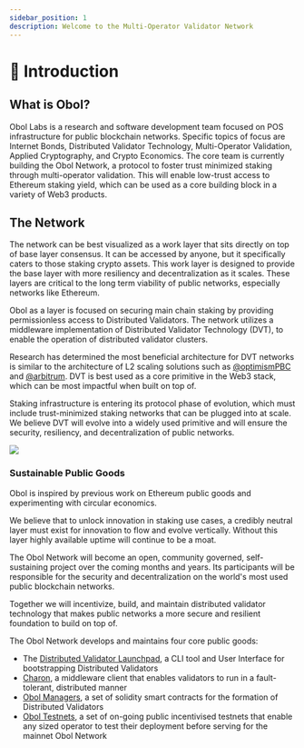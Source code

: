```yaml
---
sidebar_position: 1
description: Welcome to the Multi-Operator Validator Network
---
```


# 👋 Introduction

## What is Obol?

Obol Labs is a research and software development team focused on POS infrastructure for public blockchain networks. Specific topics of focus are Internet Bonds, Distributed Validator Technology, Multi-Operator Validation, Applied Cryptography, and Crypto Economics. The core team is currently building the Obol Network, a protocol to foster trust minimized staking through multi-operator validation. This will enable low-trust access to Ethereum staking yield, which can be used as a core building block in a variety of Web3 products.

## The Network

The network can be best visualized as a work layer that sits directly on top of base layer consensus. It can be accessed by anyone, but it specifically caters to those staking crypto assets. This work layer is designed to provide the base layer with more resiliency and decentralization as it scales. These layers are critical to the long term viability of public networks, especially networks like Ethereum.

Obol as a layer is focused on securing main chain staking by providing permissionless access to Distributed Validators. The network utilizes a middleware implementation of Distributed Validator Technology (DVT), to enable the operation of distributed validator clusters.

Research has determined the most beneficial architecture for DVT networks is similar to the architecture of L2 scaling solutions such as [@optimismPBC](https://twitter.com/optimismPBC) and [@arbitrum](https://twitter.com/arbitrum). DVT is best used as a core primitive in the Web3 stack, which can be most impactful when built on top of.

Staking infrastructure is entering its protocol phase of evolution, which must include trust-minimized staking networks that can be plugged into at scale. We believe DVT will evolve into a widely used primitive and will ensure the security, resiliency, and decentralization of public networks.

![](/img/DVT4.png)

### Sustainable Public Goods

Obol is inspired by previous work on Ethereum public goods and experimenting with circular economics.

We believe that to unlock innovation in staking use cases, a credibly neutral layer must exist for innovation to flow and evolve vertically. Without this layer highly available uptime will continue to be a moat.

The Obol Network will become an open, community governed, self-sustaining project over the coming months and years. Its participants will be responsible for the security and decentralization on the world's most used public blockchain networks.

Together we will incentivize, build, and maintain distributed validator technology that makes public networks a more secure and resilient foundation to build on top of.

The Obol Network develops and maintains four core public goods:

- The [Distributed Validator Launchpad](./dvk/01_distributed-validator-keys.md), a CLI tool and User Interface for bootstrapping Distributed Validators
- [Charon](./dv/01_introducing-charon.md), a middleware client that enables validators to run in a fault-tolerant, distributed manner
- [Obol Managers](./sc/01_introducing-obol-managers.md), a set of solidity smart contracts for the formation of Distributed Validators
- [Obol Testnets](./testnet.md), a set of on-going public incentivised testnets that enable any sized operator to test their deployment before serving for the mainnet Obol Network
